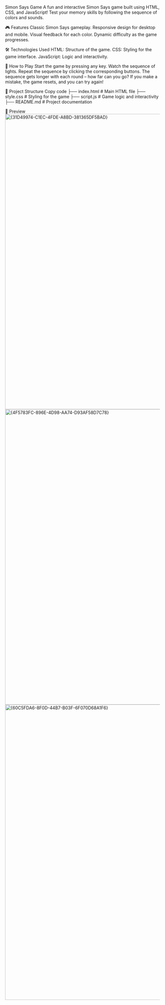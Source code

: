 Simon Says Game
A fun and interactive Simon Says game built using HTML, CSS, and JavaScript! Test your memory skills by following the sequence of colors and sounds.

🎮 Features
Classic Simon Says gameplay.
Responsive design for desktop and mobile.
Visual feedback for each color.
Dynamic difficulty as the game progresses.

🛠️ Technologies Used
HTML: Structure of the game.
CSS: Styling for the game interface.
JavaScript: Logic and interactivity.

🚀 How to Play
Start the game by pressing any key.
Watch the sequence of lights.
Repeat the sequence by clicking the corresponding buttons.
The sequence gets longer with each round – how far can you go?
If you make a mistake, the game resets, and you can try again!

📂 Project Structure
Copy code
├── index.html        # Main HTML file
├── style.css         # Styling for the game
├── script.js         # Game logic and interactivity
├── README.md         # Project documentation

🎨 Preview
<img width="960" alt="{31D49974-C1EC-4FDE-A8BD-381365DF5BAD}" src="https://github.com/user-attachments/assets/0263e036-8dff-4306-b7e7-d9c851c15cc4">
<img width="960" alt="{4F5783FC-896E-4D98-AA74-D93AF58D7C78}" src="https://github.com/user-attachments/assets/082675fc-95a7-477c-9d15-f4559d5998da">
<img width="960" alt="{60C5FDA6-8F0D-44B7-B03F-6F070D68A1F6}" src="https://github.com/user-attachments/assets/9203e971-dd6d-4d01-8ce6-c7965dce2d5c">

